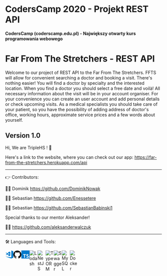 # CodersCamp 2020 - Projekt REST API

**CodersCamp (coderscamp.edu.pl) - Największy otwarty kurs programowania webowego**
 
# Far From The Stretchers - REST API
  
Welcome to our project of REST API to the Far From The Stretchers. FFTS will allow for convenient searching a doctor and booking a visit. 
There's nothing easier! You will find a doctor by specialty and the interested location. When you find a doctor you should select a free date
and voilà! All necessary information about the visit will be in your account organiser. For your convenience you can create an user account
and add personal details or check upcoming visits. As a medical specialists you should take care of your patient, so you have the possibility
of adding address of doctor's office, working hours, approximate service prices and a few words about yourself.

Version 1.0
---

Hi, We are TripleHS ! 👋

Here's a link to the website, where you can check out our app:
https://far-from-the-stretchers.herokuapp.com/api

---

:point_right: Contributors:

:man_technologist: Dominik https://github.com/DominikNowak

:man_technologist: Sebastian https://github.com/Enessetere

:man_technologist: Sebastian https://github.com/SebastianBabinski1

Special thanks to our mentor Aleksander!

:man_teacher: https://github.com/aleksanderwalczuk

 ---
 
:hammer_and_wrench: Languages and Tools:

<img  align="left"  alt="Visual Studio Code"  width="26px"  src="https://raw.githubusercontent.com/github/explore/80688e429a7d4ef2fca1e82350fe8e3517d3494d/topics/visual-studio-code/visual-studio-code.png" />

<img  align="left"  alt="GitHub"  width="26px"  src="https://raw.githubusercontent.com/github/explore/78df643247d429f6cc873026c0622819ad797942/topics/github/github.png" />

<img  align="left"  alt="Typescript"  width="26px"  src="https://raw.githubusercontent.com/github/explore/80688e429a7d4ef2fca1e82350fe8e3517d3494d/topics/typescript/typescript.png" />

<img  align="left"  alt="Lodash"  width="26px"  src="https://cdn.iconscout.com/icon/free/png-256/lodash-283360.png" />

<img  align="left"  alt="NestJS"  width="26px"  src="https://seeklogo.com/images/N/nestjs-logo-09342F76C0-seeklogo.com.png" />

<img  align="left"  alt="TypeORM"  width="26px"  src="https://pbs.twimg.com/profile_images/910823614521454592/oeIWV7Mf_400x400.jpg" />

<img  align="left"  alt="Swagger"  width="26px"  src="http://pngimg.com/uploads/mysql/mysql_PNG23.png" />

<img  align="left"  alt="MySQL"  width="26px"  src="https://upload.wikimedia.org/wikipedia/commons/a/ab/Swagger-logo.png" />

<img  align="left"  alt="Docker"  width="26px"  src="https://www.docker.com/sites/default/files/d8/styles/role_icon/public/2019-07/vertical-logo-monochromatic.png?itok=erja9lKc" />